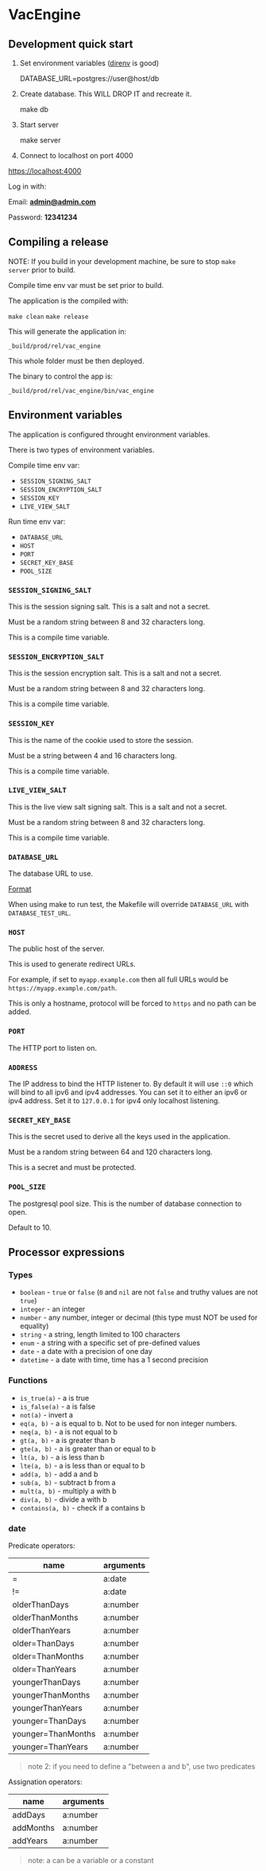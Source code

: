 # VacEngine

## Development quick start

1) Set environment variables ([direnv](https://direnv.net/) is good)

    DATABASE_URL=postgres://user@host/db

2) Create database. This WILL DROP IT and recreate it.

    make db

3) Start server

    make server

4) Connect to localhost on port 4000

<https://localhost:4000>

Log in with:

Email: **admin@admin.com**

Password: **12341234**


## Compiling a release

NOTE: If you build in your development machine, be sure to stop `make server`
prior to build.

Compile time env var must be set prior to build.

The application is the compiled with:

`make clean`
`make release`

This will generate the application in:

`_build/prod/rel/vac_engine`

This whole folder must be then deployed.

The binary to control the app is:

`_build/prod/rel/vac_engine/bin/vac_engine`

## Environment variables

The application is configured throught environment variables.

There is two types of environment variables.

Compile time env var:

- `SESSION_SIGNING_SALT`
- `SESSION_ENCRYPTION_SALT`
- `SESSION_KEY`
- `LIVE_VIEW_SALT`

Run time env var:

- `DATABASE_URL`
- `HOST`
- `PORT`
- `SECRET_KEY_BASE`
- `POOL_SIZE`

### `SESSION_SIGNING_SALT`

This is the session signing salt. This is a salt and not a secret.

Must be a random string between 8 and 32 characters long.

This is a compile time variable.

### `SESSION_ENCRYPTION_SALT`

This is the session encryption salt. This is a salt and not a secret.

Must be a random string between 8 and 32 characters long.

This is a compile time variable.

### `SESSION_KEY`

This is the name of the cookie used to store the session.

Must be a string between 4 and 16 characters long.

This is a compile time variable.

### `LIVE_VIEW_SALT`

This is the live view salt signing salt. This is a salt and not a secret.

Must be a random string between 8 and 32 characters long.

This is a compile time variable.

### `DATABASE_URL`

The database URL to use.

[Format](https://www.postgresql.org/docs/current/libpq-connect.html#LIBPQ-CONNSTRING)

When using make to run test, the Makefile will override `DATABASE_URL` with
`DATABASE_TEST_URL`.

### `HOST`

The public host of the server.

This is used to generate redirect URLs.

For example, if set to `myapp.example.com` then all full URLs would be
`https://myapp.example.com/path`.

This is only a hostname, protocol will be forced to `https` and no path can be
added.

### `PORT`

The HTTP port to listen on.

### `ADDRESS`

The IP address to bind the HTTP listener to. By default it will use `::0` which
will bind to all ipv6 and ipv4 addresses. You can set it to either an ipv6 or
ipv4 address. Set it to `127.0.0.1` for ipv4 only localhost listening.

### `SECRET_KEY_BASE`

This is the secret used to derive all the keys used in the application.

Must be a random string between 64 and 120 characters long.

This is a secret and must be protected.

### `POOL_SIZE`

The postgresql pool size. This is the number of database connection to open.

Default to 10.

## Processor expressions

### Types

- `boolean` - `true` or `false` (`0` and `nil` are not `false` and truthy values
  are not `true`)
- `integer` - an integer
- `number` - any number, integer or decimal (this type must NOT be used for
  equality)
- `string` - a string, length limited to 100 characters
- `enum` - a string with a specific set of pre-defined values
- `date` - a date with a precision of one day
- `datetime` - a date with time, time has a 1 second precision

### Functions

- `is_true(a)` - a is true
- `is_false(a)` - a is false
- `not(a)` - invert a
- `eq(a, b)` - a is equal to b. Not to be used for non integer numbers.
- `neq(a, b)` - a is not equal to b
- `gt(a, b)` - a is greater than b
- `gte(a, b)` - a is greater than or equal to b
- `lt(a, b)` - a is less than b
- `lte(a, b)` - a is less than or equal to b
- `add(a, b)` - add a and b
- `sub(a, b)` - subtract b from a
- `mult(a, b)` - multiply a with b
- `div(a, b)` - divide a with b
- `contains(a, b)` - check if a contains b



### date

Predicate operators:

| name | arguments |
|------|-----------|
| =    |a:date|
| !=   |a:date|
| olderThanDays | a:number |
| olderThanMonths |a:number |
| olderThanYears |a:number |
| older=ThanDays | a:number |
| older=ThanMonths |a:number |
| older=ThanYears |a:number |
| youngerThanDays | a:number |
| youngerThanMonths | a:number |
| youngerThanYears | a:number |
| younger=ThanDays | a:number |
| younger=ThanMonths | a:number |
| younger=ThanYears | a:number |

> note 2: if you need to define a "between a and b", use two predicates

Assignation operators:

| name | arguments |
|------|-----------|
|addDays|a:number|
|addMonths|a:number|
|addYears|a:number|

> note: a can be a variable or a constant




